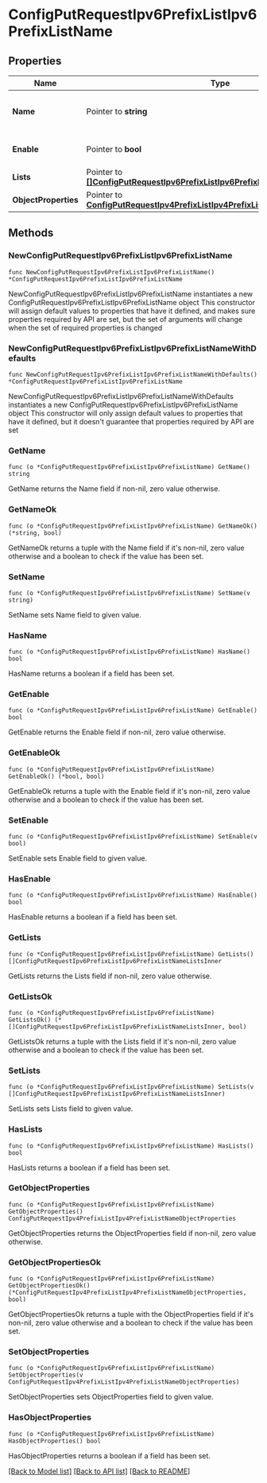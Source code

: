 # ConfigPutRequestIpv6PrefixListIpv6PrefixListName

## Properties

Name | Type | Description | Notes
------------ | ------------- | ------------- | -------------
**Name** | Pointer to **string** | Object Name. Must be unique. | [optional] [default to ""]
**Enable** | Pointer to **bool** | Enable object. | [optional] [default to false]
**Lists** | Pointer to [**[]ConfigPutRequestIpv6PrefixListIpv6PrefixListNameListsInner**](ConfigPutRequestIpv6PrefixListIpv6PrefixListNameListsInner.md) |  | [optional] 
**ObjectProperties** | Pointer to [**ConfigPutRequestIpv4PrefixListIpv4PrefixListNameObjectProperties**](ConfigPutRequestIpv4PrefixListIpv4PrefixListNameObjectProperties.md) |  | [optional] 

## Methods

### NewConfigPutRequestIpv6PrefixListIpv6PrefixListName

`func NewConfigPutRequestIpv6PrefixListIpv6PrefixListName() *ConfigPutRequestIpv6PrefixListIpv6PrefixListName`

NewConfigPutRequestIpv6PrefixListIpv6PrefixListName instantiates a new ConfigPutRequestIpv6PrefixListIpv6PrefixListName object
This constructor will assign default values to properties that have it defined,
and makes sure properties required by API are set, but the set of arguments
will change when the set of required properties is changed

### NewConfigPutRequestIpv6PrefixListIpv6PrefixListNameWithDefaults

`func NewConfigPutRequestIpv6PrefixListIpv6PrefixListNameWithDefaults() *ConfigPutRequestIpv6PrefixListIpv6PrefixListName`

NewConfigPutRequestIpv6PrefixListIpv6PrefixListNameWithDefaults instantiates a new ConfigPutRequestIpv6PrefixListIpv6PrefixListName object
This constructor will only assign default values to properties that have it defined,
but it doesn't guarantee that properties required by API are set

### GetName

`func (o *ConfigPutRequestIpv6PrefixListIpv6PrefixListName) GetName() string`

GetName returns the Name field if non-nil, zero value otherwise.

### GetNameOk

`func (o *ConfigPutRequestIpv6PrefixListIpv6PrefixListName) GetNameOk() (*string, bool)`

GetNameOk returns a tuple with the Name field if it's non-nil, zero value otherwise
and a boolean to check if the value has been set.

### SetName

`func (o *ConfigPutRequestIpv6PrefixListIpv6PrefixListName) SetName(v string)`

SetName sets Name field to given value.

### HasName

`func (o *ConfigPutRequestIpv6PrefixListIpv6PrefixListName) HasName() bool`

HasName returns a boolean if a field has been set.

### GetEnable

`func (o *ConfigPutRequestIpv6PrefixListIpv6PrefixListName) GetEnable() bool`

GetEnable returns the Enable field if non-nil, zero value otherwise.

### GetEnableOk

`func (o *ConfigPutRequestIpv6PrefixListIpv6PrefixListName) GetEnableOk() (*bool, bool)`

GetEnableOk returns a tuple with the Enable field if it's non-nil, zero value otherwise
and a boolean to check if the value has been set.

### SetEnable

`func (o *ConfigPutRequestIpv6PrefixListIpv6PrefixListName) SetEnable(v bool)`

SetEnable sets Enable field to given value.

### HasEnable

`func (o *ConfigPutRequestIpv6PrefixListIpv6PrefixListName) HasEnable() bool`

HasEnable returns a boolean if a field has been set.

### GetLists

`func (o *ConfigPutRequestIpv6PrefixListIpv6PrefixListName) GetLists() []ConfigPutRequestIpv6PrefixListIpv6PrefixListNameListsInner`

GetLists returns the Lists field if non-nil, zero value otherwise.

### GetListsOk

`func (o *ConfigPutRequestIpv6PrefixListIpv6PrefixListName) GetListsOk() (*[]ConfigPutRequestIpv6PrefixListIpv6PrefixListNameListsInner, bool)`

GetListsOk returns a tuple with the Lists field if it's non-nil, zero value otherwise
and a boolean to check if the value has been set.

### SetLists

`func (o *ConfigPutRequestIpv6PrefixListIpv6PrefixListName) SetLists(v []ConfigPutRequestIpv6PrefixListIpv6PrefixListNameListsInner)`

SetLists sets Lists field to given value.

### HasLists

`func (o *ConfigPutRequestIpv6PrefixListIpv6PrefixListName) HasLists() bool`

HasLists returns a boolean if a field has been set.

### GetObjectProperties

`func (o *ConfigPutRequestIpv6PrefixListIpv6PrefixListName) GetObjectProperties() ConfigPutRequestIpv4PrefixListIpv4PrefixListNameObjectProperties`

GetObjectProperties returns the ObjectProperties field if non-nil, zero value otherwise.

### GetObjectPropertiesOk

`func (o *ConfigPutRequestIpv6PrefixListIpv6PrefixListName) GetObjectPropertiesOk() (*ConfigPutRequestIpv4PrefixListIpv4PrefixListNameObjectProperties, bool)`

GetObjectPropertiesOk returns a tuple with the ObjectProperties field if it's non-nil, zero value otherwise
and a boolean to check if the value has been set.

### SetObjectProperties

`func (o *ConfigPutRequestIpv6PrefixListIpv6PrefixListName) SetObjectProperties(v ConfigPutRequestIpv4PrefixListIpv4PrefixListNameObjectProperties)`

SetObjectProperties sets ObjectProperties field to given value.

### HasObjectProperties

`func (o *ConfigPutRequestIpv6PrefixListIpv6PrefixListName) HasObjectProperties() bool`

HasObjectProperties returns a boolean if a field has been set.


[[Back to Model list]](../README.md#documentation-for-models) [[Back to API list]](../README.md#documentation-for-api-endpoints) [[Back to README]](../README.md)



